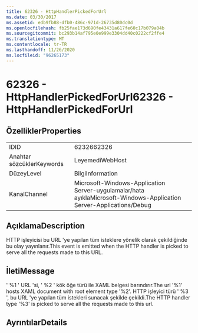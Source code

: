 ```yaml
---
title: 62326 - HttpHandlerPickedForUrl
ms.date: 03/30/2017
ms.assetid: edb9fb88-dfb0-486c-971d-26735d80dc0d
ms.openlocfilehash: fb25fae173d690fe43431a617fe60c17b079a04b
ms.sourcegitcommit: bc293b14af795e0e999e3304dd40c0222cf2ffe4
ms.translationtype: MT
ms.contentlocale: tr-TR
ms.lasthandoff: 11/26/2020
ms.locfileid: "96265173"
---
```

# <a name="62326---httphandlerpickedforurl"></a><span data-ttu-id="f9b52-102">62326 - HttpHandlerPickedForUrl</span><span class="sxs-lookup"><span data-stu-id="f9b52-102">62326 - HttpHandlerPickedForUrl</span></span>

## <a name="properties"></a><span data-ttu-id="f9b52-103">Özellikler</span><span class="sxs-lookup"><span data-stu-id="f9b52-103">Properties</span></span>  
  
|||  
|-|-|  
|<span data-ttu-id="f9b52-104">ID</span><span class="sxs-lookup"><span data-stu-id="f9b52-104">ID</span></span>|<span data-ttu-id="f9b52-105">62326</span><span class="sxs-lookup"><span data-stu-id="f9b52-105">62326</span></span>|  
|<span data-ttu-id="f9b52-106">Anahtar sözcükler</span><span class="sxs-lookup"><span data-stu-id="f9b52-106">Keywords</span></span>|<span data-ttu-id="f9b52-107">Leyemedi</span><span class="sxs-lookup"><span data-stu-id="f9b52-107">WebHost</span></span>|  
|<span data-ttu-id="f9b52-108">Düzey</span><span class="sxs-lookup"><span data-stu-id="f9b52-108">Level</span></span>|<span data-ttu-id="f9b52-109">Bilgi</span><span class="sxs-lookup"><span data-stu-id="f9b52-109">Information</span></span>|  
|<span data-ttu-id="f9b52-110">Kanal</span><span class="sxs-lookup"><span data-stu-id="f9b52-110">Channel</span></span>|<span data-ttu-id="f9b52-111">Microsoft-Windows-Application Server-uygulamalar/hata ayıkla</span><span class="sxs-lookup"><span data-stu-id="f9b52-111">Microsoft-Windows-Application Server-Applications/Debug</span></span>|  
  
## <a name="description"></a><span data-ttu-id="f9b52-112">Açıklama</span><span class="sxs-lookup"><span data-stu-id="f9b52-112">Description</span></span>  

 <span data-ttu-id="f9b52-113">HTTP işleyicisi bu URL 'ye yapılan tüm isteklere yönelik olarak çekildiğinde bu olay yayınlanır.</span><span class="sxs-lookup"><span data-stu-id="f9b52-113">This event is emitted when the HTTP handler is picked to serve all the requests made to this URL.</span></span>  
  
## <a name="message"></a><span data-ttu-id="f9b52-114">İleti</span><span class="sxs-lookup"><span data-stu-id="f9b52-114">Message</span></span>  

 <span data-ttu-id="f9b52-115">' %1 ' URL 'si, ' %2 ' kök öğe türü ile XAML belgesi barındırır.</span><span class="sxs-lookup"><span data-stu-id="f9b52-115">The url '%1' hosts XAML document with root element type '%2'.</span></span> <span data-ttu-id="f9b52-116">HTTP işleyici türü ' %3 ', bu URL 'ye yapılan tüm istekleri sunacak şekilde çekildi.</span><span class="sxs-lookup"><span data-stu-id="f9b52-116">The HTTP handler type '%3' is picked to serve all the requests made to this url.</span></span>  
  
## <a name="details"></a><span data-ttu-id="f9b52-117">Ayrıntılar</span><span class="sxs-lookup"><span data-stu-id="f9b52-117">Details</span></span>
